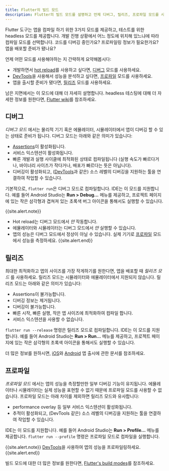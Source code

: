 ```yaml
---
title: Flutter의 빌드 모드
description: Flutter의 빌드 모드를 설명하고 언제 디버그, 릴리즈, 프로파일 모드를 사용해야하는지 설명합니다.
---
```


Flutter 도구는 앱을 컴파일 하기 위한 3가지 모드를 제공하고, 
테스트를 위한 headless 모드를 제공합니다. 
개발 진행 상황에서 어느 정도에 위치해 있느냐에 따라 컴파일 모드를 선택합니다.
코드를 디버깅 중인가요? 프로파일링 정보가 필요한가요?
앱을 배포할 준비가 됐나요?

언제 어떤 모드를 사용해야하는 지 간략하게 요약해봅시다:

* 개발하면서 [hot reload][]를 사용하고 싶다면, 
  [디버그](#디버그) 모드를 사용하세요.
* [DevTools][]을 사용해서 성능을 분석하고 싶다면,
  [프로파일](#프로파일) 모드를 사용하세요.
* 앱을 출시할 준비가 됐다면,
  [릴리즈](#릴리즈) 모드를 사용하세요.

남은 지면에서는 이 모드에 대해 더 자세히 설명합니다.
headless 테스팅에 대해 더 자세한 정보를 원한다면, [Flutter wiki][]를 참조하세요.

## 디버그

_디버그 모드_ 에서는 물리적 기기 혹은 에뮬레이터, 시뮬레이터에서 앱이 디버깅 
할 수 있는 상태로 준비가 됩니다. 디버그 모드는 아래와 같은 의미가 있습니다:

* [Assertions][]이 활성화됩니다.
* 서비스 익스텐션이 활성화됩니다.
* 빠른 개발과 실행 사이클에 최적화된 상태로 컴파일됩니다 
  (실행 속도가 빠르다거나, 바이너리 사이즈가 작다거나, 배포가 빠르다는 뜻은 아닙니다).
* 디버깅이 활성화되고, ([DevTools][]과 같은) 소스 레벨의 디버깅을 지원하는 툴을 
  연결하여 작업할 수 있습니다.

기본적으로, `flutter run`은 디버그 모드로 컴파일합니다.
IDE는 이 모드를 지원합니다. 예를 들어 Android Studio는
**Run > Debug...** 메뉴를 제공하고, 프로젝트 페이지에 있는
작은 삼각형과 겹쳐져 있는 초록색 버그 아이콘을 통해서도
실행할 수 있습니다.

{{site.alert.note}}
  * Hot reload는 디버그 모드에서 _만_ 작동합니다.
  * 에뮬레이터와 시뮬레이터는 디버그 모드에서 _만_ 실행할 수 있습니다.
  * 앱의 성능은 디버그 모드에서 정상이 아닐 수 있습니다.
    실제 기기로 [프로파일](#프로파일) 모드에서 
    성능을 측정하세요.
{{site.alert.end}}

## 릴리즈

최대한 최적화하고 앱의 사이즈를 가장 작게하기를 원한다면, 
앱을 배포할 때 _릴리즈 모드_ 를 사용하세요. 릴리즈 모드는 시뮬레이터와 에뮬레이터에서 
지원되지 않습니다. 릴리즈 모드는 아래와 같은 의미가 있습니다:

* Assertions이 불가능합니다.
* 디버깅 정보는 제거됩니다.
* 디버깅이 불가능합니다.
* 빠른 시작, 빠른 실행, 작은 앱 사이즈에 최적화하여 컴파일 합니다.
* 서비스 익스텐션을 사용할 수 없습니다. 

`flutter run --release` 명령은 릴리즈 모드로 컴파일합니다.
IDE는 이 모드를 지원합니다. 예를 들어 Android Studio는 
**Run > Run...** 메뉴를 제공하고, 프로젝트 페이지에 있는 
작은 삼각형의 초록색 아이콘을 통해서도 실행할 수 있습니다.

더 많은 정보를 원하시면,
[iOS][]와 [Android][] 앱 출시에 관한 문서를 참조하세요.

## 프로파일

_프로파일 모드_ 에서는 앱의 성능을 측정할만한 일부 디버깅 기능이 유지됩니다.
에뮬레이터나 시뮬레이터는 실제 성능을 표현할 수 없기 때문에
프로파일 모드를 사용할 수 없습니다. 
프로파일 모드는 아래 차이를 제외하면 릴리즈 모드와 유사합니다:

* performance overlay 등 일부 서비스 익스텐션이 활성화됩니다.
* 추적이 활성화되고, (DevTools 같은) 소스 레벨의 
  디버깅을 지원하는 툴을 연결하여 작업할 수 있습니다.

IDE는 이 모드를 지원합니다. 
예를 들어 Android Studio는 **Run > Profile...** 메뉴를 제공합니다.
`flutter run --profile` 명령은 프로파일 모드로 컴파일을 실행합니다.

{{site.alert.note}}
  [DevTools][]을 사용하여 앱의 성능을 프로파일링하세요.
{{site.alert.end}}

빌드 모드에 대한 더 많은 정보를 원한다면, 
[Flutter's build modes][]를 참조하세요.


[Flutter wiki]: {{site.github}}/flutter/flutter/wiki/Flutter's-modes
[Assertions]: {{site.dart-site}}/guides/language/language-tour#assert
[iOS]:  /docs/deployment/ios
[Android]: /docs/deployment/android
[hot reload]: /docs/development/tools/hot-reload
[DevTools]: /docs/development/tools/devtools
[Flutter's build modes]: ({{site.github}}/flutter/flutter/wiki/Flutter%27s-modes)
